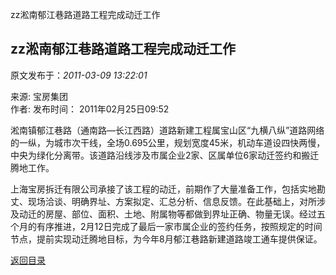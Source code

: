 zz淞南郁江巷路道路工程完成动迁工作
## zz淞南郁江巷路道路工程完成动迁工作

 原文发布于：*2011-03-09 13:22:01*

 

  来源:
宝房集团    
作者:   发布时间： 2011年02月25日09:52

   
淞南镇郁江巷路（通南路&mdash;长江西路）道路新建工程属宝山区&ldquo;九横八纵&rdquo;道路网络的一纵，为城市次干线，全场0.695公里，规划宽度45米，机动车道设四快两慢，中央为绿化分离带。该道路沿线涉及市属企业2家、区属单位6家动迁签约和搬迁腾地工作。

   
上海宝房拆迁有限公司承接了该工程的动迁，前期作了大量准备工作，包括实地勘丈、现场洽谈、明确界址、方案拟定、汇总分析、信息反馈。在此基础上，对所涉及动迁的房屋、部位、面积、土地、附属物等都做到界址正确、物量无误。经过五个月的有序推进，2月12日完成了最后一家市属企业的签约任务，按照规定的时间节点，提前实现动迁腾地目标，为今年8月郁江巷路新建道路竣工通车提供保证。

[返回目录](index.html)
